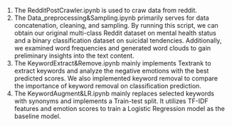 1. The RedditPostCrawler.ipynb is used to craw data from reddit.
2. The Data_preprocessing&Sampling.ipynb primarily serves for data concatenation, cleaning, and sampling. By running this script, we can obtain our original multi-class Reddit dataset on mental health status and a binary classification dataset on suicidal tendencies. Additionally, we examined word frequencies and generated word clouds to gain preliminary insights into the text content.
3. The KeywordExtract&Remove.ipynb mainly implements Textrank to extract keywords and analyze the negative emotions with the best predicted scores. We also implemented keyword removal to compare the importance of keyword removal on classification prediction.
4. The KeywordAugment&LR.ipynb mainly replaces selected keywords with synonyms and implements a Train-test split. It utilizes TF-IDF features and emotion scores to train a Logistic Regression model as the baseline model.
